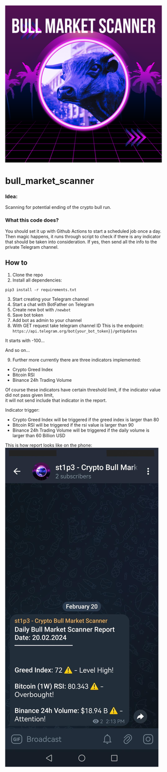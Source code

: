 ![Profile](./screenshot/profile.png)

# bull_market_scanner
### Idea:
Scanning for potential ending of the crypto bull run.
### What this code does? 
You should set it up with Github Actions to start a scheduled job once a day. Then magic happens, it runs through script to check if there is any 
indicator that should be taken into consideration. If yes, then send all the info to the private Telegram channel.


## How to

1. Clone the repo
2. Install all dependencies:

```
pip3 install -r requirements.txt
```

3. Start creating your Telegram channel
4. Start a chat with BotFather on Telegram
5. Create new bot with `/newbot`
6. Save bot token
7. Add bot as admin to your channel
8. With GET request take telegram channel ID
This is the endpoint: `https://api.telegram.org/bot{your_bot_token}}/getUpdates`

It starts with -100...

And so on...

9. Further more currently there are three indicators implemented: 
- Crypto Greed Index 
- Bitcoin RSI
- Binance 24h Trading Volume

Of course these indicators have certain threshold limit, if the indicator value did not pass given limit,  
it will not send include that indicator in the report. 

Indicator trigger:
- Crypto Greed Index will be triggered if the greed index is larger than 80 
- Bitcoin RSI will be triggered if the rsi value is larger than 90 
- Binance 24h Trading Volume will be triggered if the daily volume is larger than 60 Billion USD


This is how report looks like on the phone:
![Bull Run Peak Scanner](./screenshot/bot_example.jpeg)